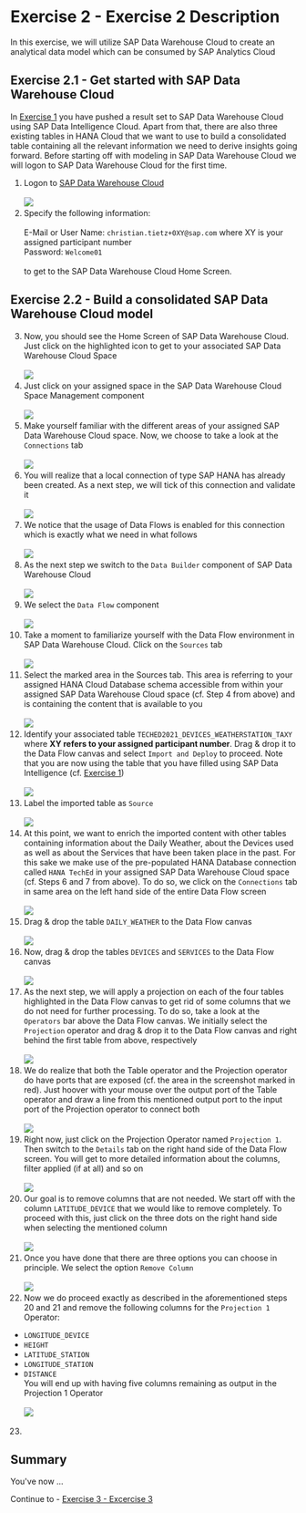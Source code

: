 
# Exercise 2 - Exercise 2 Description

In this exercise, we will utilize SAP Data Warehouse Cloud to create an analytical data model which can be consumed by SAP Analytics Cloud 

## Exercise 2.1 - Get started with SAP Data Warehouse Cloud

In [Exercise 1](../ex1/README.md) you have pushed a result set to SAP Data Warehouse Cloud using SAP Data Intelligence Cloud. Apart from that, there are also three existing tables in HANA Cloud that we want to use to build a consolidated table containing all the relevant information we need to derive insights going forward. Before starting off with modeling in SAP Data Warehouse Cloud we will logon to SAP Data Warehouse Cloud for the first time.

1. Logon to <a href="https://di-dwc-teched2021.eu10.hcs.cloud.sap/">SAP Data Warehouse Cloud </a><br> 
<br>![](./images/ex2_0.png)
2. Specify the following information:<br>
   <br> E-Mail or User Name: `christian.tietz+0XY@sap.com`  where XY is your assigned participant number
   <br> Password: `Welcome01`<br>
   <br>to get to the SAP Data Warehouse Cloud Home Screen. 

## Exercise 2.2 - Build a consolidated SAP Data Warehouse Cloud model 
   
3. Now, you should see the Home Screen of SAP Data Warehouse Cloud. Just click on the highlighted icon to get to your associated SAP Data Warehouse Cloud Space<br> 
<br>![](./images/ex2_1.png)<br>
4. Just click on your assigned space in the SAP Data Warehouse Cloud Space Management component<br> 
<br>![](./images/ex2_2.png)<br>
5. Make yourself familiar with the different areas of your assigned SAP Data Warehouse Cloud space. Now, we choose to take a look at the `Connections` tab<br> 
<br>![](./images/ex2_3.png)<br>
6. You will realize that a local connection of type SAP HANA has already been created. As a next step, we will tick of this connection and validate it<br> 
<br>![](./images/ex2_5.png)<br>
7. We notice that the usage of Data Flows is enabled for this connection which is exactly what we need in what follows<br> 
<br>![](./images/ex2_5_1.png)<br>
8. As the next step we switch to the `Data Builder` component of SAP Data Warehouse Cloud<br> 
<br>![](./images/ex2_5_2.png)<br>
9. We select the `Data Flow` component<br> 
<br>![](./images/ex2_6.png)<br>
10. Take a moment to familiarize yourself with the Data Flow environment in SAP Data Warehouse Cloud. Click on the `Sources` tab<br> 
<br>![](./images/ex2_7.png)<br>
11. Select the marked area in the Sources tab. This area is referring to your assigned HANA Cloud Database schema accessible from within your assigned SAP Data Warehouse Cloud space (cf. Step 4 from above) and is containing the content that is available to you<br> 
<br>![](./images/ex2_9.png)<br>
12. Identify your associated table `TECHED2021_DEVICES_WEATHERSTATION_TAXY` where <b> XY refers to your assigned participant number</b>. Drag & drop it to the Data Flow canvas and select `Import and Deploy` to proceed. Note that you are now using the table that you have filled using SAP Data Intelligence (cf. [Exercise 1](../ex1/README.md))<br>
<br>![](./images/ex2_10.png)<br>
13. Label the imported table as `Source` <br>
<br>![](./images/ex2_11.png)<br>
14. At this point, we want to enrich the imported content with other tables containing information about the Daily Weather, about the Devices used as well as about the Services that have been taken place in the past. For this sake we make use of the pre-populated HANA Database connection called `HANA TechEd` in your assigned SAP Data Warehouse Cloud space (cf. Steps 6 and 7 from above). To do so, we click on the `Connections` tab in same area on the left hand side of the entire Data Flow screen<br>
<br>![](./images/ex2_12.png)<br>
15. Drag & drop the table `DAILY_WEATHER` to the Data Flow canvas<br>
<br>![](./images/ex2_13.png)<br>
16. Now, drag & drop the tables `DEVICES` and `SERVICES` to the Data Flow canvas<br>
<br>![](./images/ex2_13_2.png)<br>
17. As the next step, we will apply a projection on each of the four tables highlighted in the Data Flow canvas to get rid of some columns that we do not need for further processing. To do so, take a look at the `Operators` bar above the Data Flow canvas. We initially select the `Projection` operator and drag & drop it to the Data Flow canvas and right behind the first table from above, respectively <br>
<br>![](./images/ex2_14.png)<br>
18. We do realize that both the Table operator and the Projection operator do have ports that are exposed (cf. the area in the screenshot marked in red). Just hoover with your mouse over the output port of the Table operator and draw a line from this mentioned output port to the input port of the Projection operator to connect both<br>
<br>![](./images/ex2_15.png)<br>
19. Right now, just click on the Projection Operator named `Projection 1`. Then switch to the `Details` tab on the right hand side of the Data Flow screen. You will get to more detailed information about the columns, filter applied (if at all) and so on<br>
<br>![](./images/ex2_16.png)<br>
20. Our goal is to remove columns that are not needed. We start off with the column `LATITUDE_DEVICE` that we would like to remove completely. To proceed with this, just click on the three dots on the right hand side when selecting the mentioned column <br>
<br>![](./images/ex2_17.png)<br>
21. Once you have done that there are three options you can choose in principle. We select the option `Remove Column`<br>
<br>![](./images/ex2_17_1.png)<br>
22. Now we do proceed exactly as described in the aforementioned steps 20 and 21 and remove the following columns for the `Projection 1` Operator: 
- `LONGITUDE_DEVICE` <br>
- `HEIGHT` <br>
- `LATITUDE_STATION` <br>
- `LONGITUDE_STATION` <br>
- `DISTANCE` <br>
You will end up with having five columns remaining as output in the Projection 1 Operator<br>
<br>![](./images/ex2_17_2.png)<br>
23. 
## Summary

You've now ...

Continue to - [Exercise 3 - Excercise 3 ](../ex3/README.md)
